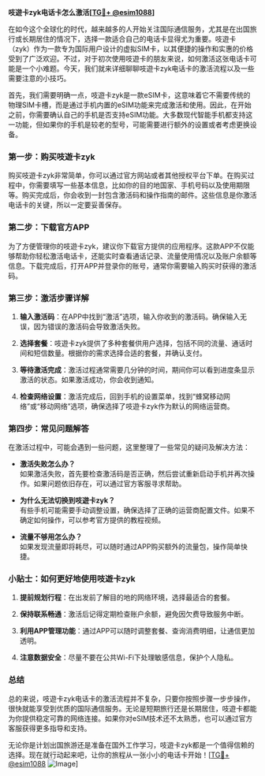 **吱遊卡zyk电话卡怎么激活[[TG💪+ @esim1088](https://t.me/s/esim1088)]**

在如今这个全球化的时代，越来越多的人开始关注国际通信服务，尤其是在出国旅行或长期居住的情况下，选择一款适合自己的电话卡显得尤为重要。吱遊卡（zyk）作为一款专为国际用户设计的虚拟SIM卡，以其便捷的操作和实惠的价格受到了广泛欢迎。不过，对于初次使用吱遊卡的朋友来说，如何激活这张电话卡可能是一个小难题。今天，我们就来详细聊聊吱遊卡zyk电话卡的激活流程以及一些需要注意的小技巧。

首先，我们需要明确一点，吱遊卡zyk是一款eSIM卡，这意味着它不需要传统的物理SIM卡槽，而是通过手机内置的eSIM功能来完成激活和使用。因此，在开始之前，你需要确认自己的手机是否支持eSIM功能。大多数现代智能手机都支持这一功能，但如果你的手机是较老的型号，可能需要进行额外的设置或者考虑更换设备。

### 第一步：购买吱遊卡zyk

购买吱遊卡zyk非常简单，你可以通过官方网站或者其他授权平台下单。在购买过程中，你需要填写一些基本信息，比如你的目的地国家、手机号码以及使用期限等。购买完成后，你会收到一封包含激活码和操作指南的邮件。这些信息是你激活电话卡的关键，所以一定要妥善保存。

### 第二步：下载官方APP

为了方便管理你的吱遊卡zyk，建议你下载官方提供的应用程序。这款APP不仅能够帮助你轻松激活电话卡，还能实时查看通话记录、流量使用情况以及账户余额等信息。下载完成后，打开APP并登录你的账号，通常你需要输入购买时获得的激活码。

### 第三步：激活步骤详解

1. **输入激活码**：在APP中找到“激活”选项，输入你收到的激活码。确保输入无误，因为错误的激活码会导致激活失败。

2. **选择套餐**：吱遊卡zyk提供了多种套餐供用户选择，包括不同的流量、通话时间和短信数量。根据你的需求选择合适的套餐，并确认支付。

3. **等待激活完成**：激活过程通常需要几分钟的时间，期间你可以看到进度条显示激活的状态。如果激活成功，你会收到通知。

4. **检查网络设置**：激活完成后，回到手机的设置菜单，找到“蜂窝移动网络”或“移动网络”选项，确保选择了吱遊卡zyk作为默认的网络运营商。

### 第四步：常见问题解答

在激活过程中，可能会遇到一些问题，这里整理了一些常见的疑问及解决方法：

- **激活失败怎么办？**  
  如果激活失败，首先要检查激活码是否正确，然后尝试重新启动手机并再次操作。如果问题依旧存在，可以通过官方客服寻求帮助。

- **为什么无法切换到吱遊卡zyk？**  
  有些手机可能需要手动调整设置，确保选择了正确的运营商配置文件。如果不确定如何操作，可以参考官方提供的教程视频。

- **流量不够用怎么办？**  
  如果发现流量即将耗尽，可以随时通过APP购买额外的流量包，操作简单快捷。

### 小贴士：如何更好地使用吱遊卡zyk

1. **提前规划行程**：在出发前了解目的地的网络环境，选择最适合的套餐。
   
2. **保持联系畅通**：激活后记得定期检查账户余额，避免因欠费导致服务中断。

3. **利用APP管理功能**：通过APP可以随时调整套餐、查询消费明细，让通信更加透明。

4. **注意数据安全**：尽量不要在公共Wi-Fi下处理敏感信息，保护个人隐私。

### 总结

总的来说，吱遊卡zyk电话卡的激活流程并不复杂，只要你按照步骤一步步操作，很快就能享受到优质的国际通信服务。无论是短期旅行还是长期居住，吱遊卡都能为你提供稳定可靠的网络连接。如果你对eSIM技术还不太熟悉，也可以通过官方客服获得更多指导和支持。

无论你是计划出国旅游还是准备在国外工作学习，吱遊卡zyk都是一个值得信赖的选择。现在就行动起来吧，让你的旅程从一张小小的电话卡开始！[[TG💪+ @esim1088](https://t.me/s/esim1088) ![Image](https://i.postimg.cc/4NQfJmqS/Snipaste-2025-05-13-00-14-12.png)]